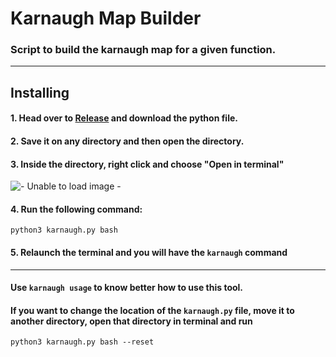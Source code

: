 # Karnaugh Map Builder
### Script to build the karnaugh map for a given function.
---
## Installing
#### 1. Head over to [Release](https://github.com/TiagoRG/uaveiro-leci/releases/tag/kmb) and download the python file.
#### 2. Save it on any directory and then open the directory.
#### 3. Inside the directory, right click and choose "Open in terminal"
![- Unable to load image -](https://github.com/TiagoRG/uaveiro-leci/blob/karnaugh-map-builder/openInTerminal.png)
#### 4. Run the following command:
`python3 karnaugh.py bash`
#### 5. Relaunch the terminal and you will have the `karnaugh` command
---
#### Use `karnaugh usage` to know better how to use this tool.
#### If you want to change the location of the `karnaugh.py` file, move it to another directory, open that directory in terminal and run
`python3 karnaugh.py bash --reset`